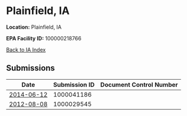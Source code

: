 # Plainfield, IA

**Location:** Plainfield, IA

**EPA Facility ID:** 100000218766

[Back to IA Index](../../index.md)

## Submissions

| Date | Submission ID | Document Control Number |
|------|--------------|-------------------------|
| [2014-06-12](submissions/1000041186.md) | 1000041186 |  |
| [2012-08-08](submissions/1000029545.md) | 1000029545 |  |
